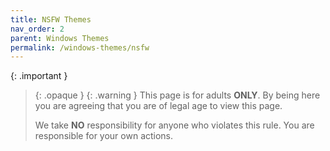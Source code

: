 ```yaml
---
title: NSFW Themes
nav_order: 2
parent: Windows Themes
permalink: /windows-themes/nsfw
---
```


{: .important }
> {: .opaque }
> {: .warning }
> This page is for adults **ONLY**. By being here you are agreeing that you are of legal age to view this page.
>
> We take **NO** responsibility for anyone who violates this rule. You are responsible for your own actions.
